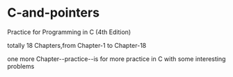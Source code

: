 # C-and-pointers

Practice for Programming in C (4th Edition)

totally 18 Chapters,from Chapter-1 to Chapter-18

one more Chapter--practice--is for more practice in C with some interesting problems

